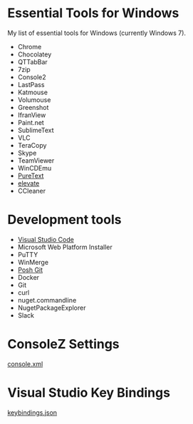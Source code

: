 # Essential Tools for Windows

My list of essential tools for Windows (currently Windows 7).

* Chrome
* Chocolatey
* QTTabBar
* 7zip
* Console2
* LastPass
* Katmouse 
* Volumouse
* Greenshot
* IfranView
* Paint.net
* SublimeText
* VLC
* TeraCopy
* Skype
* TeamViewer
* WinCDEmu
* [PureText](http://stevemiller.net/puretext/)
* [elevate](https://github.com/alexey-gusarov/elevate)
* CCleaner

# Development tools

* [Visual Studio Code](code.visualstudio.com)
* Microsoft Web Platform Installer
* PuTTY
* WinMerge
* [Posh Git](https://github.com/dahlbyk/posh-git)
* Docker
* Git
* curl
* nuget.commandline
* NugetPackageExplorer
* Slack
 
# ConsoleZ Settings

[console.xml](Console/console.xml)

# Visual Studio Key Bindings

[keybindings.json](visual%20studio%20code/keybindings.json)